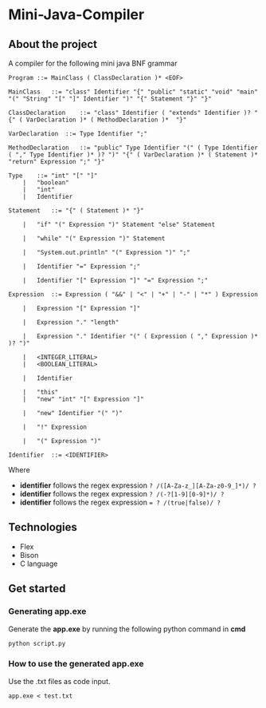# Mini-Java-Compiler
## About the project 
A compiler for the following mini java BNF grammar 
```
Program	::=	MainClass ( ClassDeclaration )* <EOF>

MainClass	::=	"class" Identifier "{" "public" "static" "void" "main" "(" "String" "[" "]" Identifier ")" "{" Statement "}" "}"

ClassDeclaration	::=	"class" Identifier ( "extends" Identifier )? "{" ( VarDeclaration )* ( MethodDeclaration )*  "}"

VarDeclaration	::=	Type Identifier ";"

MethodDeclaration	::=	"public" Type Identifier "(" ( Type Identifier ( "," Type Identifier )* )? ")" "{" ( VarDeclaration )* ( Statement )* "return" Expression ";" "}"

Type	::=	"int" "[" "]"
	|	"boolean"
	|	"int"
	|	Identifier

Statement	::=	"{" ( Statement )* "}"

	|	"if" "(" Expression ")" Statement "else" Statement

	|	"while" "(" Expression ")" Statement

	|	"System.out.println" "(" Expression ")" ";"

	|	Identifier "=" Expression ";"

	|	Identifier "[" Expression "]" "=" Expression ";"

Expression	::=	Expression ( "&&" | "<" | "+" | "-" | "*" ) Expression

	|	Expression "[" Expression "]"

	|	Expression "." "length"

	|	Expression "." Identifier "(" ( Expression ( "," Expression )* )? ")"

	|	<INTEGER_LITERAL>
	|	<BOOLEAN_LITERAL>

	|	Identifier

	|	"this"
	|	"new" "int" "[" Expression "]"

	|	"new" Identifier "(" ")"

	|	"!" Expression

	|	"(" Expression ")"

Identifier	::=	<IDENTIFIER>

```
Where
 - **identifier** follows the regex expression ```? /([A-Za-z_][A-Za-z0-9_]*)/ ? ```
 - **identifier** follows the regex expression ```? /(-?[1-9][0-9]*)/ ?  ```
 - **identifier** follows the regex expression ```= ? /(true|false)/ ?  ```

## Technologies
- Flex
- Bison
- C language
## Get started
### Generating app.exe
Generate the **app.exe** by running the following python command in **cmd**
```py
python script.py 
```
### How to use the generated app.exe 
Use the .txt files as code input.
```
app.exe < test.txt
```
